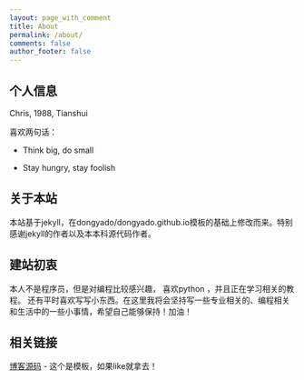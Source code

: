 ```yaml
---
layout: page_with_comment
title: About
permalink: /about/
comments: false
author_footer: false
---
```


## 个人信息

Chris, 1988, Tianshui

喜欢两句话：

* Think big, do small 

* Stay hungry, stay foolish



## 关于本站

本站基于jekyll，在dongyado/dongyado.github.io模板的基础上修改而来。特别感谢jekyll的作者以及本本科源代码作者。

## 建站初衷

本人不是程序员，但是对编程比较感兴趣， 喜欢python ，并且正在学习相关的教程。 还有平时喜欢写写小东西。在这里我将会坚持写一些专业相关的、编程相关和生活中的一些小事情，希望自己能够保持！加油！

## 相关链接
[博客源码][] - 这个是模板，如果like就拿去！
 

[博客源码]: https://github.com/dongyado/dongyado.github.io
[Jcseg@github]: https://github.com/lionsoul2014/jcseg
[Jcseg@osc]: http://git.oschina.net/lionsoul/jcseg
[ip2region@github]: https://github.com/lionsoul2014/ip2region
[ip2region@osc]: http://git.oschina.net/lionsoul/ip2region

